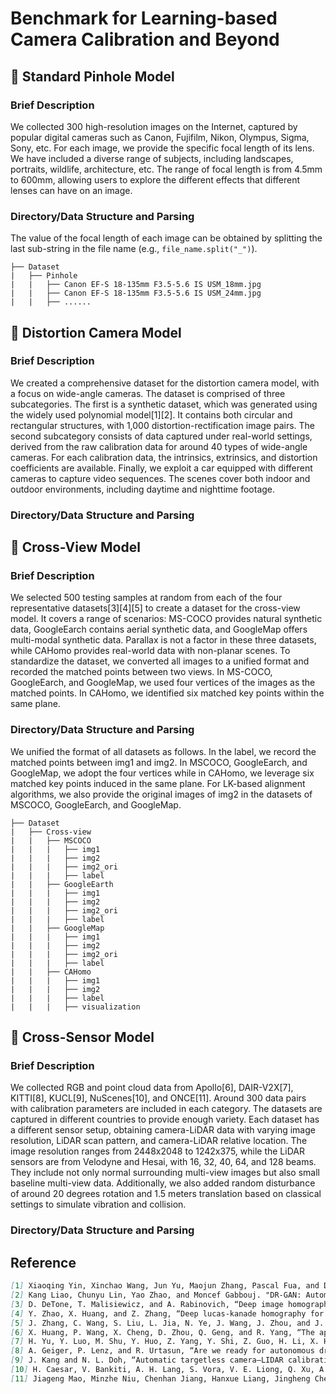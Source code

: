 # Benchmark for Learning-based Camera Calibration and Beyond

## :circus_tent: Standard Pinhole Model 

### Brief Description

We collected 300 high-resolution images on the Internet, captured by popular digital cameras such as Canon, Fujifilm, Nikon, Olympus, Sigma, Sony, etc. For each image, we provide the specific focal length of its lens. We have included a diverse range of subjects, including landscapes, portraits, wildlife, architecture, etc. The range of focal length is from 4.5mm to 600mm, allowing users to explore the different effects that different lenses can have on an image.

### Directory/Data Structure and Parsing
The value of the focal length of each image can be obtained by splitting the last sub-string in the file name (e.g., ```file_name.split("_")```).

```
├── Dataset
|   ├── Pinhole
|   |   ├── Canon EF-S 18-135mm F3.5-5.6 IS USM_18mm.jpg
|   |   ├── Canon EF-S 18-135mm F3.5-5.6 IS USM_24mm.jpg
|   |   ├── ......
```

## :circus_tent: Distortion Camera Model 

### Brief Description
We created a comprehensive dataset for the distortion camera model, with a focus on wide-angle cameras. The dataset is comprised of three subcategories. The first is a synthetic dataset, which was generated using the widely used polynomial model[1][2]. It contains both circular and rectangular structures, with 1,000 distortion-rectification image pairs. The second subcategory consists of data captured under real-world settings, derived from the raw calibration data for around 40 types of wide-angle cameras. For each calibration data, the intrinsics, extrinsics, and distortion coefficients are available. Finally, we exploit a car equipped with different cameras to capture video sequences. The scenes cover both indoor and outdoor environments, including daytime and nighttime footage.

### Directory/Data Structure and Parsing



## :circus_tent: Cross-View Model

### Brief Description

We selected 500 testing samples at random from each of the four representative datasets[3][4][5] to create a dataset for the cross-view model. It covers a range of scenarios: MS-COCO provides natural synthetic data, GoogleEarch contains aerial synthetic data, and GoogleMap offers multi-modal synthetic data. Parallax is not a factor in these three datasets, while CAHomo provides real-world data with non-planar scenes. To standardize the dataset, we converted all images to a unified format and recorded the matched points between two views. In MS-COCO, GoogleEarch, and GoogleMap, we used four vertices of the images as the matched points. In CAHomo, we identified six matched key points within the same plane.

### Directory/Data Structure and Parsing

We unified the format of all datasets as follows. In the label, we record the matched points between img1 and img2. In MSCOCO, GoogleEarch, and GoogleMap, we adopt the four vertices while in CAHomo, we leverage six matched key points induced in the same plane. For LK-based alignment algorithms, we also provide the original images of img2 in the datasets of MSCOCO, GoogleEarch, and GoogleMap.

```
├── Dataset
|   ├── Cross-view
|   |   ├── MSCOCO
|   |   |   ├── img1
|   |   |   ├── img2
|   |   |   ├── img2_ori
|   |   |   ├── label
|   |   ├── GoogleEarth
|   |   |   ├── img1
|   |   |   ├── img2
|   |   |   ├── img2_ori
|   |   |   ├── label
|   |   ├── GoogleMap
|   |   |   ├── img1
|   |   |   ├── img2
|   |   |   ├── img2_ori
|   |   |   ├── label
|   |   ├── CAHomo
|   |   |   ├── img1
|   |   |   ├── img2
|   |   |   ├── label
|   |   |   ├── visualization
```

## :circus_tent: Cross-Sensor Model

### Brief Description

We collected RGB and point cloud data from Apollo[6], DAIR-V2X[7], KITTI[8], KUCL[9], NuScenes[10], and ONCE[11]. Around 300 data pairs with calibration parameters are included in each category. The datasets are captured in different countries to provide enough variety. Each dataset has a different sensor setup, obtaining camera-LiDAR data with varying image resolution, LiDAR scan pattern, and camera-LiDAR relative location. The image resolution ranges from 2448x2048 to 1242x375, while the LiDAR sensors are from Velodyne and Hesai, with 16, 32, 40, 64, and 128 beams. They include not only normal surrounding multi-view images but also small baseline multi-view data. Additionally, we also added random disturbance of around 20 degrees rotation and 1.5 meters translation based on classical settings to simulate vibration and collision.

### Directory/Data Structure and Parsing



## Reference
```markdown
[1] Xiaoqing Yin, Xinchao Wang, Jun Yu, Maojun Zhang, Pascal Fua, and Dacheng Tao. "Fisheyerecnet: A multi-context collaborative deep network for fisheye image rectification." European Conference on Computer Vision (ECCV), 2018.
[2] Kang Liao, Chunyu Lin, Yao Zhao, and Moncef Gabbouj. "DR-GAN: Automatic radial distortion rectification using conditional GAN in real-time." IEEE Transactions on Circuits and Systems for Video Technology, 2019.
[3] D. DeTone, T. Malisiewicz, and A. Rabinovich, “Deep image homography estimation,” arXiv preprint arXiv:1606.03798, 2016.
[4] Y. Zhao, X. Huang, and Z. Zhang, “Deep lucas-kanade homography for multimodal image alignment,” in Proceedings of the IEEE/CVF Conference on Computer Vision and Pattern Recognition (CVPR), 2021.
[5] J. Zhang, C. Wang, S. Liu, L. Jia, N. Ye, J. Wang, J. Zhou, and J. Sun, “Content-aware unsupervised deep homography estimation,” in European Conference on Computer Vision (ECCV), 2020.
[6] X. Huang, P. Wang, X. Cheng, D. Zhou, Q. Geng, and R. Yang, “The apolloscape open dataset for autonomous driving and its application,” IEEE Transactions on Pattern Analysis and Machine Intelligence, 2019.
[7] H. Yu, Y. Luo, M. Shu, Y. Huo, Z. Yang, Y. Shi, Z. Guo, H. Li, X. Hu, J. Yuan et al., “Dair-v2x: A large-scale dataset for vehicle infrastructure cooperative 3d object detection,” in Proceedings of the IEEE/CVF Conference on Computer Vision and Pattern Recognition, 2022.
[8] A. Geiger, P. Lenz, and R. Urtasun, “Are we ready for autonomous driving? the kitti vision benchmark suite,” in Proceedings of the IEEE/CVF Conference on Computer Vision and Pattern Recognition (CVPR), 2012.
[9] J. Kang and N. L. Doh, “Automatic targetless camera–LIDAR calibration by aligning edge with Gaussian mixture model,” Journal of Field Robotics, 2020.
[10] H. Caesar, V. Bankiti, A. H. Lang, S. Vora, V. E. Liong, Q. Xu, A. Krishnan, Y. Pan, G. Baldan, and O. Beijbom, “nuscenes: A multimodal dataset for autonomous driving,” in Proceedings of the IEEE/CVF Conference on Computer Vision and Pattern Recognition (CVPR), 2020.
[11] Jiageng Mao, Minzhe Niu, Chenhan Jiang, Hanxue Liang, Jingheng Chen, Xiaodan Liang, Yamin Li et al. "One million scenes for autonomous driving: Once dataset." arXiv preprint arXiv:2106.11037, 2021.

```
